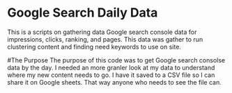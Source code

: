 # Google Search Daily Data
This is a scripts on gathering data Google search console data for impressions, clicks, ranking, and pages.  This data was gather to run clustering content and finding need keywords to use on site.

#The Purpose 
The purpose of this code was to get Google search consolse data by the day.  I needed an more granler look at my data to understand where my new content needs to go.  I have it saved to a CSV file so I can share it on Google sheets.  That way anyone who needs to see the file can.
